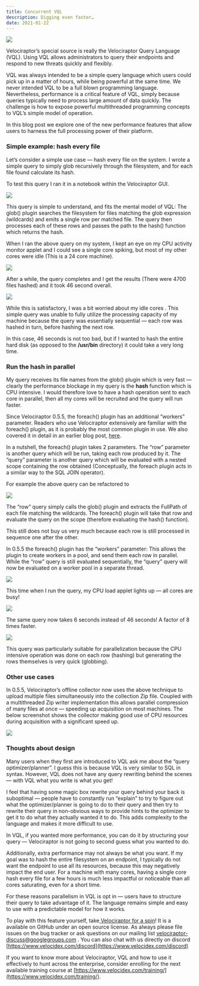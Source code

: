 ```yaml
---
title: Concurrent VQL
description: Digging even faster…
date: 2021-01-22
---
```


![](../../img/0O-0AL55-9dX4uKDn?width=600px)

Velociraptor’s special source is really the Velociraptor Query Language (VQL). Using VQL allows administrators to query their endpoints and respond to new threats quickly and flexibly.

VQL was always intended to be a simple query language which users could pick up in a matter of hours, while being powerful at the same time. We never intended VQL to be a full blown programming language. Nevertheless, performance is a critical feature of VQL, simply because queries typically need to process large amount of data quickly. The challenge is how to expose powerful multithreaded programming concepts to VQL’s simple model of operation.

In this blog post we explore one of the new performance features that allow users to harness the full processing power of their platform.

### Simple example: hash every file

Let’s consider a simple use case — hash every file on the system. I wrote a simple query to simply glob recursively through the filesystem, and for each file found calculate its hash.

To test this query I ran it in a notebook within the Velociraptor GUI.

![](../../img/1lKdoOeFNUK3S0Jfoc5hjAg.png)

This query is simple to understand, and fits the mental model of VQL: The glob() plugin searches the filesystem for files matching the glob expression (wildcards) and emits a single row per matched file. The query then processes each of these rows and passes the path to the hash() function which returns the hash.

When I ran the above query on my system, I kept an eye on my CPU activity monitor applet and I could see a single core spiking, but most of my other cores were idle (This is a 24 core machine).

![](../../img/1AqHCS0ooUVU6uu_d1MbwQA.png)

After a while, the query completes and I get the results (There were 4700 files hashed) and it took 46 second overall.

![](../../img/1_x-w8bzPKcgDxIpemcuAvg.png)

While this is satisfactory, I was a bit worried about my idle cores . This simple query was unable to fully utilize the processing capacity of my machine because the query was essentially sequential — each row was hashed in turn, before hashing the next row.

In this case, 46 seconds is not too bad, but if I wanted to hash the entire hard disk (as opposed to the **/usr/bin** directory) it could take a very long time.

### Run the hash in parallel

My query receives its file names from the glob() plugin which is very fast — clearly the performance blockage in my query is the **hash** function which is CPU intensive. I would therefore love to have a hash operation sent to each core in parallel, then all my cores will be recruited and the query will run faster.

Since Velociraptor 0.5.5, the foreach() plugin has an additional “workers” parameter. Readers who use Velociraptor extensively are familiar with the foreach() plugin, as it is probably the most common plugin in use. We also covered it in detail in an earlier blog post, [here](https://medium.com/velociraptor-ir/the-velociraptor-query-language-pt-2-fe92bb7aa150).

In a nutshell, the foreach() plugin takes 2 parameters. The “row” parameter is another query which will be run, taking each row produced by it. The “query” parameter is another query which will be evaluated with a nested scope containing the row obtained (Conceptually, the foreach plugin acts in a similar way to the SQL JOIN operator).

For example the above query can be refactored to

![](../../img/1yQZMsoGUDzFNoHNBDvqXSg.png)

The “row” query simply calls the glob() plugin and extracts the FullPath of each file matching the wildcards. The foreach() plugin will take that row and evaluate the query on the scope (therefore evaluating the hash() function).

This still does not buy us very much because each row is still processed in sequence one after the other.

In 0.5.5 the foreach() plugin has the “workers” parameter: This allows the plugin to create workers in a pool, and send them each row in parallel. While the “row” query is still evaluated sequentially, the “query” query will now be evaluated on a worker pool in a separate thread.

![](../../img/1g18d_ZqooGZyGFtBVgTpFg.png)

This time when I run the query, my CPU load applet lights up — all cores are busy!

![](../../img/1WW4I3UqyHiQ5oisTojx5mw.png)

The same query now takes 6 seconds instead of 46 seconds! A factor of 8 times faster.

![](../../img/1UON1jBo_919hBi9LMn-QJw.png)

This query was particularly suitable for parallelization because the CPU intensive operation was done on each row (hashing) but generating the rows themselves is very quick (globbing).

### Other use cases

In 0.5.5, Velociraptor’s offline collector now uses the above technique to upload multiple files simultaneously into the collection Zip file. Coupled with a multithreaded Zip writer implementation this allows parallel compression of many files at once — speeding up acquisition on most machines. The below screenshot shows the collector making good use of CPU resources during acquisition with a significant speed up.

![](../../img/1t5DedninX180zBSrNIv1dA.png)

### Thoughts about design

Many users when they first are introduced to VQL ask me about the “query optimizer/planner”. I guess this is because VQL is very similar to SQL in syntax. However, VQL does not have any query rewriting behind the scenes — with VQL what you write is what you get!

I feel that having some magic box rewrite your query behind your back is suboptimal — people have to constantly run “explain” to try to figure out what the optimizer/planner is going to do to their query and then try to rewrite their query in non-obvious ways to provide hints to the optimizer to get it to do what they actually wanted it to do. This adds complexity to the language and makes it more difficult to use.

In VQL, if you wanted more performance, you can do it by structuring your query — Velociraptor is not going to second guess what you wanted to do.

Additionally, extra performance may not always be what you want. If my goal was to hash the entire filesystem on an endpoint, I typically do not want the endpoint to use all its resources, because this may negatively impact the end user. For a machine with many cores, having a single core hash every file for a few hours is much less impactful or noticeable than all cores saturating, even for a short time.

For these reasons parallelism in VQL is opt in — users have to structure their query to take advantage of it. The language remains simple and easy to use with a predictable model for how it works.

To play with this feature yourself, take[ Velociraptor for a spin](https://github.com/Velocidex/velociraptor)! It is a available on GitHub under an open source license. As always please file issues on the bug tracker or ask questions on our mailing list [velociraptor-discuss@googlegroups.com](mailto:velociraptor-discuss@googlegroups.com) . You can also chat with us directly on discord [https://www.velocidex.com/discord](https://www.velocidex.com/discord)

If you want to know more about Velociraptor, VQL and how to use it effectively to hunt across the enterprise, consider enrolling for the next available training course at [https://www.velocidex.com/training/](https://www.velocidex.com/training/).
